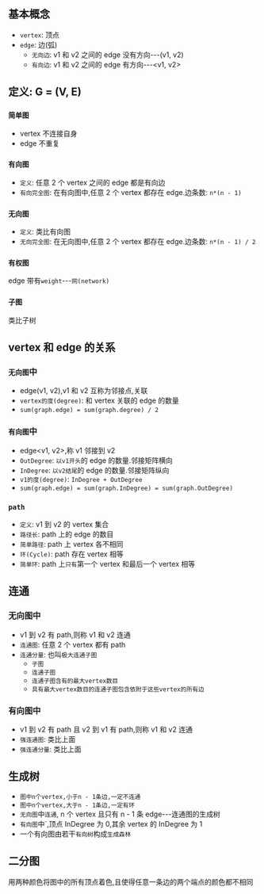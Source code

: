 ## 基本概念

- `vertex`: 顶点
- `edge`: 边(弧)
  - `无向边`: v1 和 v2 之间的 edge 没有方向---(v1, v2)
  - `有向边`: v1 和 v2 之间的 edge 有方向---<v1, v2>

## 定义: G = (V, E)

### `简单图`

- vertex 不连接自身
- edge 不重复

### `有向图`

- `定义`: 任意 2 个 vertex 之间的 edge 都是有向边
- `有向完全图`: 在有向图中,任意 2 个 vertex 都存在 edge.边条数: `n*(n - 1)`

### `无向图`

- `定义`: 类比有向图
- `无向完全图`: 在无向图中,任意 2 个 vertex 都存在 edge.边条数: `n*(n - 1) / 2`

### `有权图`

edge 带有`weight`---`网(network)`

### `子图`

类比子树

## vertex 和 edge 的关系

### `无向图`中

- edge(v1, v2),v1 和 v2 互称为邻接点,关联
- `vertex的度(degree)`: 和 vertex 关联的 edge 的数量
- `sum(graph.edge) = sum(graph.degree) / 2`

### `有向图`中

- edge<v1, v2>,称 v1 邻接到 v2
- `OutDegree`: `以v1开头`的 edge 的数量.邻接矩阵横向
- `InDegree`: `以v2结尾`的 edge 的数量.邻接矩阵纵向
- `v1的度(degree)`: `InDegree + OutDegree`
- `sum(graph.edge) = sum(graph.InDegree) = sum(graph.OutDegree)`

### `path`

- `定义`: v1 到 v2 的 vertex 集合
- `路径长`: path 上的 edge 的数目
- `简单路径`: path 上 vertex 各不相同
- `环(Cycle)`: path 存在 vertex 相等
- `简单环`: path 上`只有`第一个 vertex 和最后一个 vertex 相等

## 连通

### 无向图中

- v1 到 v2 有 path,则称 v1 和 v2 连通
- `连通图`: 任意 2 个 vertex 都有 path
- `连通分量`: 也叫`极大连通子图`
  - `子图`
  - `连通子图`
  - `连通子图含有的最大vertex数目`
  - `具有最大vertex数目的连通子图包含依附于这些vertex的所有边`

### 有向图中

- v1 到 v2 有 path 且 v2 到 v1 有 path,则称 v1 和 v2 连通
- `强连通图`: 类比上面
- `强连通分量`: 类比上面

## 生成树

- `图中n个vertex,小于n - 1条边,一定不连通`
- `图中n个vertex,大于n - 1条边,一定有环`
- `无向图`中`连通`, n 个 vertex 且只有 n - 1 条 edge---连通图的生成树
- `有向图`中`,顶点 InDegree 为 0,其余 vertex 的 InDegree 为 1
- 一个有向图由若干`有向树`构成`生成森林`

## 二分图

用两种颜色将图中的所有顶点着色,且使得任意一条边的两个端点的颜色都不相同
